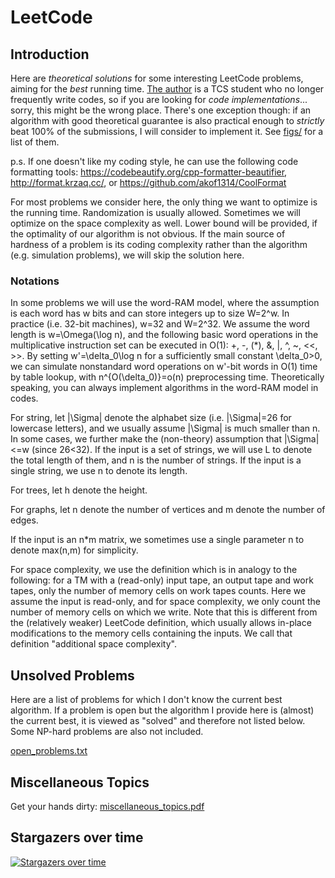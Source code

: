 LeetCode
========

## Introduction
Here are *theoretical solutions* for some interesting LeetCode problems, aiming for the *best* running time. [The author](https://leetcode.cn/u/hqztrue/) is a TCS student who no longer frequently write codes, so if you are looking for *code implementations*... sorry, this might be the wrong place. There's one exception though: if an algorithm with good theoretical guarantee is also practical enough to *strictly* beat 100% of the submissions, I will consider to implement it. See [figs/](https://github.com/hqztrue/LeetCodeSolutions/blob/master/figs/) for a list of them.

p.s. If one doesn't like my coding style, he can use the following code formatting tools:
https://codebeautify.org/cpp-formatter-beautifier, http://format.krzaq.cc/, or https://github.com/akof1314/CoolFormat

For most problems we consider here, the only thing we want to optimize is the running time. Randomization is usually allowed. Sometimes we will optimize on the space complexity as well. Lower bound will be provided, if the optimality of our algorithm is not obvious. If the main source of hardness of a problem is its coding complexity rather than the algorithm (e.g. simulation problems), we will skip the solution here.

### Notations
In some problems we will use the word-RAM model, where the assumption is each word has w bits and can store integers up to size W=2^w. In practice (i.e. 32-bit machines), w=32 and W=2^32. We assume the word length is w=\Omega(\log n), and the following basic word operations in the multiplicative instruction set can be executed in O(1): +, -, (*), &, |, ^, ~, <<, >>. By setting w'=\delta_0\log n for a sufficiently small constant \delta_0>0, we can simulate nonstandard word operations on w'-bit words in O(1) time by table lookup, with n^{O(\delta_0)}=o(n) preprocessing time. Theoretically speaking, you can always implement algorithms in the word-RAM model in codes.

For string, let |\Sigma| denote the alphabet size (i.e. |\Sigma|=26 for lowercase letters), and we usually assume |\Sigma| is much smaller than n. In some cases, we further make the (non-theory) assumption that |\Sigma|<=w (since 26<32). If the input is a set of strings, we will use L to denote the total length of them, and n is the number of strings. If the input is a single string, we use n to denote its length.

For trees, let h denote the height.

For graphs, let n denote the number of vertices and m denote the number of edges.

If the input is an n*m matrix, we sometimes use a single parameter n to denote max(n,m) for simplicity.

For space complexity, we use the definition which is in analogy to the following: for a TM with a (read-only) input tape, an output tape and work tapes, only the number of memory cells on work tapes counts. Here we assume the input is read-only, and for space complexity, we only count the number of memory cells on which we write. Note that this is different from the (relatively weaker) LeetCode definition, which usually allows in-place modifications to the memory cells containing the inputs. We call that definition "additional space complexity".

## Unsolved Problems
Here are a list of problems for which I don't know the current best algorithm. If a problem is open but the algorithm I provide here is (almost) the current best, it is viewed as "solved" and therefore not listed below. Some NP-hard problems are also not included.

[open_problems.txt](https://github.com/hqztrue/LeetCodeSolutions/blob/master/open_problems.txt)


## Miscellaneous Topics
Get your hands dirty: [miscellaneous_topics.pdf](https://github.com/hqztrue/LeetCodeSolutions/blob/master/miscellaneous_topics.pdf)


## Stargazers over time
[![Stargazers over time](https://starchart.cc/hqztrue/LeetCodeSolutions.svg)](https://starchart.cc/hqztrue/LeetCodeSolutions)

